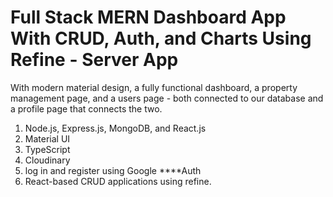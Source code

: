 # Full Stack MERN Dashboard App With CRUD, Auth, and Charts Using Refine - Server App

With modern material design, a fully functional dashboard, a property management page, and a users page - both connected to our database and a profile page that connects the two.

1. Node.js, Express.js, MongoDB, and React.js
2. Material UI
3. TypeScript
4. Cloudinary
5. log in and register using Google \*\*\*\*Auth
6. React-based CRUD applications using refine.


